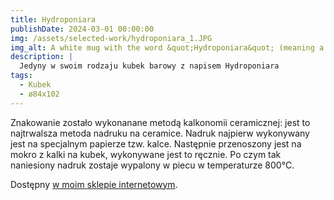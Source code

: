 ```yaml
---
title: Hydroponiara
publishDate: 2024-03-01 00:00:00
img: /assets/selected-work/hydroponiara_1.JPG
img_alt: A white mug with the word &quot;Hydroponiara&quot; (meaning a hydroponics girl) on it.
description: |
  Jedyny w swoim rodzaju kubek barowy z napisem Hydroponiara
tags:
  - Kubek
  - ø84x102
---
```


Znakowanie zostało wykonanane metodą kalkonomii ceramicznej: jest to najtrwalsza metoda nadruku na ceramice.
Nadruk najpierw wykonywany jest na specjalnym papierze tzw. kalce. Następnie przenoszony jest na mokro z kalki na kubek,
wykonywane jest to ręcznie. Po czym tak naniesiony nadruk zostaje wypalony w piecu w temperaturze 800°C.

Dostępny [w moim sklepie internetowym](https://www.sklep.przepisnikszczescia.pl/hydroponiara.html).
